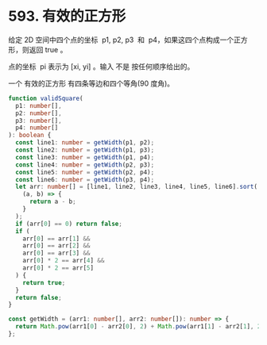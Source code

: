 # 593. 有效的正方形

给定 2D 空间中四个点的坐标  p1, p2, p3  和  p4，如果这四个点构成一个正方形，则返回 true 。

点的坐标  pi 表示为 [xi, yi] 。输入 不是 按任何顺序给出的。

一个 有效的正方形 有四条等边和四个等角(90 度角)。

```ts
function validSquare(
  p1: number[],
  p2: number[],
  p3: number[],
  p4: number[]
): boolean {
  const line1: number = getWidth(p1, p2);
  const line2: number = getWidth(p1, p3);
  const line3: number = getWidth(p1, p4);
  const line4: number = getWidth(p2, p3);
  const line5: number = getWidth(p2, p4);
  const line6: number = getWidth(p3, p4);
  let arr: number[] = [line1, line2, line3, line4, line5, line6].sort(
    (a, b) => {
      return a - b;
    }
  );
  if (arr[0] == 0) return false;
  if (
    arr[0] == arr[1] &&
    arr[0] == arr[2] &&
    arr[0] == arr[3] &&
    arr[0] * 2 == arr[4] &&
    arr[0] * 2 == arr[5]
  ) {
    return true;
  }
  return false;
}

const getWidth = (arr1: number[], arr2: number[]): number => {
  return Math.pow(arr1[0] - arr2[0], 2) + Math.pow(arr1[1] - arr2[1], 2);
};
```
